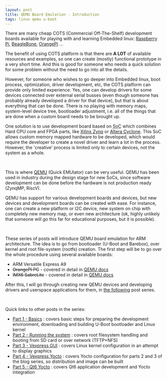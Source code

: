 ```yaml
---
layout: post
title: QEMU Board Emulation - Introduction
tags: linux qemu u-boot
---
```


There are many cheap COTS (Commercial Off-The-Shelf) development boards available for playing with and learning Embedded linux: [Raspberry Pi](https://www.raspberrypi.org/), [BeagleBone](https://beagleboard.org/bone), [OrangePi](http://www.orangepi.org/) ...

The benefit of using COTS platform is that there are **A LOT** of available resources and examples, so one can create (mostly) functional prototype in a very short time. And this is good for someone who needs a quick solution for some problem without the need to go into all the details.

<!--more-->

However, for someone who wishes to go deeper into Embedded linux, boot process, optimization, driver development, etc, the COTS platform can provide only limited experience. Yes, one can develop drivers for some devices connected over external serial busses (even though someone has probably already developed a driver for that device), but that is about everything that can be done. There is no playing with memory maps, system-level device tree, bootloader adjustment, i.e. all of the things that are done when a custom board needs to be brought up.

One solution is to use development board based on <abbr title="System on Chip">SoC</abbr> which combines Hard CPU core and FPGA parts, like [Xilinx Zynq](https://www.xilinx.com/products/silicon-devices/soc/zynq-7000.html) or [Altera Cyclone](https://www.intel.com/content/www/us/en/products/programmable/soc/cyclone-v.html). This SoC allows custom memory mapped hardware to be developed, which would require the developer to create a novel driver and learn a lot in the process. However, the 'creative' process is limited only to certain devices, not the system as a whole.

<br />

This is where [QEMU](https://www.qemu.org/) (Quick EMUlator) can be very useful. QEMU has been used in industry during the design stage for new SoCs, since software development can be done before the hardware is not production ready (ZynqMP, RiscV).

QEMU has support for various development boards and devices, but new devices and development boards can be created with ease. For instance, one can create a new platform or I2C device, new system on chip with completely new memory map, or even new architecture (ok, highly unlikely that someone will go this far for educational purposes, but it is possible).

<br />

These series of posts will introduce QEMU board emulation for ARM architecture. The idea is to go from bootloader (U-Boot and Barebox), over kernel and root file-system (rootfs) creation. The first step will be to go over the whole procedure using several available boards:

* ARM Versatile Express A9
* <del>OrangePI PC</del> - covered in detail in [QEMU docs](https://qemu.readthedocs.io/en/latest/system/arm/orangepi.html)
* <del>IMX6 SabreLite</del> - covered in detail in [QEMU docs](https://qemu.readthedocs.io/en/latest/system/arm/sabrelite.html)

After this, I will go through creating new QEMU devices and developing drivers and userspace applications for them, in [the following](https://straxy.github.io/2022/05/19/linux-device-driver-development-qemu/) post series.

<br />

Quick links to other posts in the series:

* [Part 1 - Basics](https://straxy.github.io/2021/10/09/qemu-board-emulation-part-1-basics/) : covers basic steps for preparing the development environment, downloading and building U-Boot bootloader and Linux kernel
* [Part 2 - Running the system](https://straxy.github.io/2022/01/25/qemu-board-emulation-part-2-running/) : covers root filesystem handling and booting from SD card or over network (TFTP+NFS)
* [Part 3 - Vexpress GUI](https://straxy.github.io/2022/02/06/qemu-board-emulation-part-3-vexpress-gui/) : covers Linux kernel configuration in an attempt to display graphics
* [Part 4 - Vexpress Yocto](https://straxy.github.io/2022/04/23/qemu-board-emulation-part-4-vexpress-yocto/) : covers Yocto configuration for parts 2 and 3 of the blog series, so distribution and image can be built
* [Part 5 - Qt6 Yocto](https://straxy.github.io/2022/11/05/qemu-board-emulation-part-5-vexpress-yocto-qt6/) : covers Qt6 application development and Yocto integration
